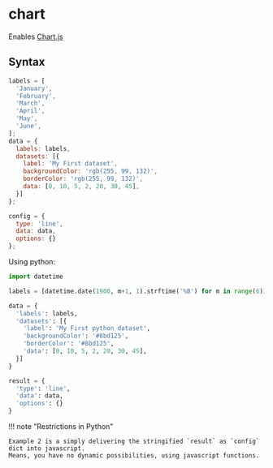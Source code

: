 # chart

Enables [Chart.js](https://www.chartjs.org/)

## Syntax

```javascript lp:chart addsrc="Example 1"
labels = [
  'January',
  'February',
  'March',
  'April',
  'May',
  'June',
];
data = {
  labels: labels,
  datasets: [{
    label: 'My First dataset',
    backgroundColor: 'rgb(255, 99, 132)',
    borderColor: 'rgb(255, 99, 132)',
    data: [0, 10, 5, 2, 20, 30, 45],
  }]
};

config = {
  type: 'line',
  data: data,
  options: {}
};

```

Using python:

```python lp:python|chart addsrc="Example 2"
import datetime

labels = [datetime.date(1900, m+1, 1).strftime('%B') for m in range(6)]

data = {
  'labels': labels,
  'datasets': [{
    'label': 'My First python dataset',
    'backgroundColor': '#8bd125',
    'borderColor': '#8bd125',
    'data': [0, 10, 5, 2, 20, 30, 45],
  }]
}

result = {
  'type': 'line',
  'data': data,
  'options': {}
}
```

!!! note "Restrictions in Python"

    Example 2 is a simply delivering the stringified `result` as `config` dict into javascript.
    Means, you have no dynamic possibilities, using javascript functions.
